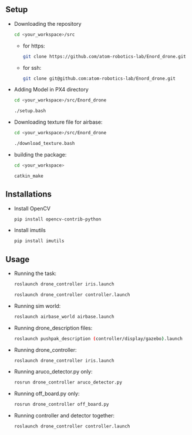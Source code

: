 ## Setup

- Downloading the repository
    ```sh
    cd <your_workspace>/src
    ```
    - for https:
        ```sh
        git clone https://github.com/atom-robotics-lab/Enord_drone.git
        ```
    - for ssh:
        ```sh
        git clone git@github.com:atom-robotics-lab/Enord_drone.git
        ```

- Adding Model in PX4 directory
    ```sh
    cd <your_workspace>/src/Enord_drone
    ```
    ```sh
    ./setup.bash
    ```


- Downloading texture file for airbase:
    ```sh
    cd <your_workspace>/src/Enord_drone
    ```
    ```sh
    ./download_texture.bash
    ```
- building the package:
    ```sh
    cd <your_workspace>
    ```
    ```sh
    catkin_make
    ```
    
## Installations 

- Install OpenCV
    ```sh
    pip install opencv-contrib-python
    ```

- Install imutils
    ```sh
    pip install imutils
    ```

## Usage


- Running the task:
     ```sh
    roslaunch drone_controller iris.launch
    ```
    
    ```sh
    roslaunch drone_controller controller.launch
    ```

- Running sim world:
    ```sh
    roslaunch airbase_world airbase.launch
    ```

- Running drone_description files:
    ```sh
    roslaunch pushpak_description (controller/display/gazebo).launch
    ```

- Running drone_controller:
    ```sh
    roslaunch drone_controller iris.launch
    ```

- Running aruco_detector.py only:
    ```sh
    rosrun drone_controller aruco_detector.py
    ```

- Running off_board.py only:
    ```sh
    rosrun drone_controller off_board.py
    ```

- Running controller and detector together:
    ```sh
    roslaunch drone_controller controller.launch
    ```
